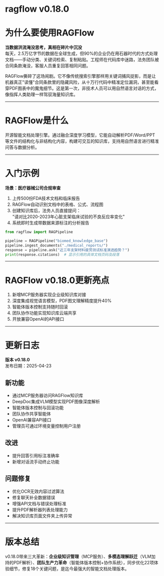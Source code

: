 # ragflow v0.18.0
# 为什么要使用RAGFlow  
**当数据洪流淹没思考，真相在碎片中沉没**  
每天，2.5万亿字节的数据在全球生成，但90%的企业仍在用石器时代的方式处理文档——手动分类、关键词检索、复制粘贴。工程师在代码库中迷路，法务团队被合同条款淹没，客服人员重复回答相同问题。  

RAGFlow撕碎了这场闹剧。它不像传统搜索引擎那样用关键词捕风捉影，而是让机器真正"读懂"合同条款里的隐藏风险，从十万行代码中精准定位漏洞，甚至能看穿PDF图表中的魔鬼细节。这是第一次，非技术人员可以用自然语言对话的方式，像指挥人类助理一样驾驭海量知识库。

---

# RAGFlow是什么  
开源智能文档处理引擎。通过融合深度学习模型，它能自动解析PDF/Word/PPT等文件的结构化与非结构化内容，构建可交互的知识库，支持用自然语言进行精准问答与数据分析。

---

# 入门示例  
**场景：医疗器械公司合规审查**  
1. 上传500份FDA技术文档和临床报告  
2. RAGFlow自动识别文档中的表格、公式、流程图  
3. 创建知识库后，法务人员直接提问：  
   "请对比2020-2023年心脏支架临床试验的不良反应率变化"  
4. 系统即时生成带数据来源标注的分析报告  
```python
from ragflow import RAGPipeline

pipeline = RAGPipeline("biomed_knowledge_base")
pipeline.ingest_documents("./medical_reports/")
response = pipeline.ask("近三年支架材料疲劳测试标准演进趋势？")
print(response.citations)  # 显示引用的具体文档页码及段落
```

---

# RAGFlow v0.18.0更新亮点  
1. 新增MCP服务器实现企业级知识库对接  
2. 深度集成视觉语言模型，PDF图文理解精度提升40%  
3. 智能体版本控制支持随时回滚  
4. 团队协作功能实现知识库云端共享  
5. 开放兼容OpenAI的API接口  

---

# 更新日志  
**版本 v0.18.0**  
发布日期：2025-04-23  

## 新功能  
- 通过MCP服务器访问RAGFlow知识库  
- DeepDoc集成VLM模型实现PDF图像深度解析  
- 智能体版本控制与回滚功能  
- 团队协作共享智能体  
- OpenAI兼容API接口  
- 管理员可通过环境变量控制用户注册  

## 改进  
- 提升回答引用标注准确率  
- 新增对话流手动终止功能  

## 问题修复  
- 优化OCR无效内容过滤算法  
- 修复聊天补全数据错误  
- 增强API文档与错误处理标准  
- 提升PDF解析器列表处理能力  
- 解决知识库页面文件夹上传异常  

---

# 版本总结  
v0.18.0带来三大革新：**企业级知识管理**（MCP服务）、**多模态理解跃迁**（VLM加持的PDF解析）、**团队生产力革命**（智能体版本控制+协作系统），同步优化22项体验细节，修复18个关键问题，是迄今最强大的智能文档处理版本。